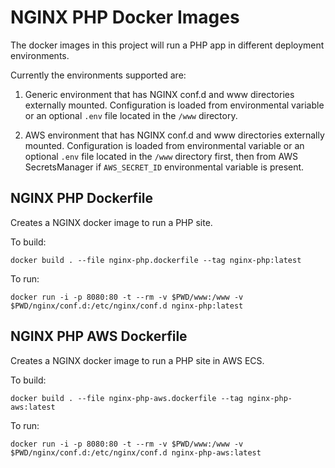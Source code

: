 # NGINX PHP Docker Images

The docker images in this project will run a PHP app in different deployment environments.

Currently the environments supported are:

1. Generic environment that has NGINX conf.d and www directories externally mounted. Configuration is loaded from environmental variable or an optional `.env` file located in the `/www` directory.

2. AWS environment that has NGINX conf.d and www directories externally mounted. Configuration is loaded from environmental variable or an optional `.env` file located in the `/www` directory first, then from AWS SecretsManager if `AWS_SECRET_ID` environmental variable is present.

## NGINX PHP Dockerfile

Creates a NGINX docker image to run a PHP site.

To build:

    docker build . --file nginx-php.dockerfile --tag nginx-php:latest

To run:

    docker run -i -p 8080:80 -t --rm -v $PWD/www:/www -v $PWD/nginx/conf.d:/etc/nginx/conf.d nginx-php:latest

## NGINX PHP AWS Dockerfile

Creates a NGINX docker image to run a PHP site in AWS ECS.

To build:

    docker build . --file nginx-php-aws.dockerfile --tag nginx-php-aws:latest

To run:

    docker run -i -p 8080:80 -t --rm -v $PWD/www:/www -v $PWD/nginx/conf.d:/etc/nginx/conf.d nginx-php-aws:latest
